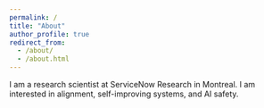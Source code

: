 ```yaml
---
permalink: /
title: "About"
author_profile: true
redirect_from: 
  - /about/
  - /about.html
---
```


I am a research scientist at ServiceNow Research in Montreal. I am interested in alignment, self-improving systems, and AI safety.